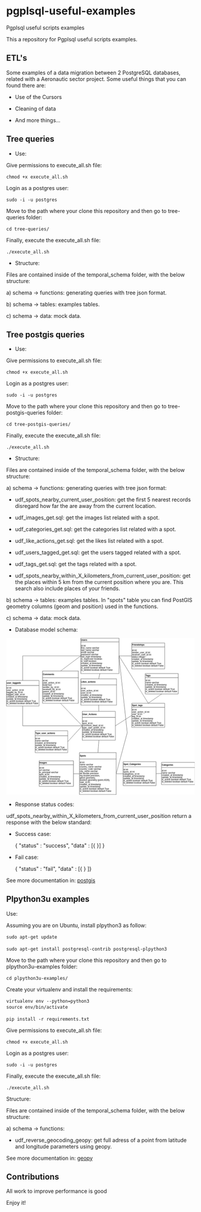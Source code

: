 # pgplsql-useful-examples
Pgplsql useful scripts examples

This a repository for Pgplsql useful scripts examples.

## ETL's

Some examples of a data migration between 2 PostgreSQL databases, related with a Aeronautic sector project. Some useful things that you can found there are:

- Use of the Cursors

- Cleaning of data

- And more things...

## Tree queries

* Use:

Give permissions to execute_all.sh file:

	chmod +x execute_all.sh

Login as a postgres user:

	sudo -i -u postgres

Move to the path where your clone this repository and then go to tree-queries folder:

	cd tree-queries/

Finally, execute the execute_all.sh file:

	./execute_all.sh

* Structure:

Files are contained inside of the temporal_schema folder, with the below structure:

a) schema -> functions: generating queries with tree json format.

b) schema -> tables: examples tables.

c) schema -> data: mock data.

## Tree postgis queries

* Use:

Give permissions to execute_all.sh file:

	chmod +x execute_all.sh

Login as a postgres user:

	sudo -i -u postgres

Move to the path where your clone this repository and then go to tree-postgis-queries folder:

	cd tree-postgis-queries/

Finally, execute the execute_all.sh file:

	./execute_all.sh

* Structure:

Files are contained inside of the temporal_schema folder, with the below structure:

a) schema -> functions: generating queries with tree json format:

- udf_spots_nearby_current_user_position: get the first 5 nearest records disregard how far the are away from the current location.

- udf_images_get.sql: get the images list related with a spot.

- udf_categories_get.sql: get the categories list related with a spot.

- udf_like_actions_get.sql: get the likes list related with a spot.

- udf_users_tagged_get.sql: get the users tagged related with a spot.

- udf_tags_get.sql: get the tags related with a spot.

- udf_spots_nearby_within_X_kilometers_from_current_user_position: get the places within 5 km from the current position where you are. This search also include places of your friends.

b) schema -> tables: examples tables. In "spots" table you can find PostGIS geometry columns (geom and position) used in the functions.

c) schema -> data: mock data.

* Database model schema:

![](https://github.com/LegolasVzla/pgplsql-useful-examples/blob/master/tree-postgis-queries/images/tree_postgis_queries_db_model.png "Database_model_schema")

* Response status codes:

udf_spots_nearby_within_X_kilometers_from_current_user_position return a response with the below standard:

- Success case:

	{ "status" : "success", "data" : [{ }] }

- Fail case:

	{ "status" : "fail", "data" : [{ } ]}

See more documentation in: [postgis](http://postgis.net/documentation/)

## Plpython3u examples

Use:

Assuming you are on Ubuntu, install plpython3 as follow:

	sudo apt-get update

	sudo apt-get install postgresql-contrib postgresql-plpython3

Move to the path where your clone this repository and then go to plpython3u-examples folder:

	cd plpython3u-examples/

Create your virtualenv and install the requirements:

	virtualenv env --python=python3
	source env/bin/activate

	pip install -r requirements.txt

Give permissions to execute_all.sh file:

	chmod +x execute_all.sh

Login as a postgres user:

	sudo -i -u postgres

Finally, execute the execute_all.sh file:

	./execute_all.sh

Structure:

Files are contained inside of the temporal_schema folder, with the below structure:

a) schema -> functions:

- udf_reverse_geocoding_geopy: get full adress of a point from latitude and longitude parameters using geopy.

See more documentation in: [geopy](https://github.com/geopy/geopy)

Contributions
-----------------------

All work to improve performance is good

Enjoy it!
